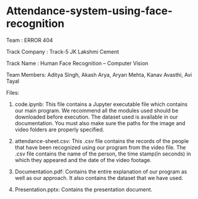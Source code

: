 # Attendance-system-using-face-recognition

Team : ERROR 404

Track Company : Track-5 JK Lakshmi Cement

Track Name : Human Face Recognition – Computer Vision

Team Members: Aditya Singh, Akash Arya, Aryan Mehta, Kanav Avasthi, Avi Tayal

Files:
1. code.ipynb: This file contains a Jupyter executable file which contains our main program. We recommend all the modules used should be downloaded before execution. The dataset used is available in our documentation. You must also make sure the paths for the image and video folders are properly specified.

2. attendance-sheet.csv: This .csv file contains the records of the people that have been recognized using our program from the video file. The .csv file contains the name of the person, the time stamp(in seconds) in which they appeared and the date of the video footage.

3. Documentation.pdf: Contains the entire explanation of our program as well as our approach. It also contains the dataset that we have used.

4. Presentation.pptx: Contains the presentation document.
